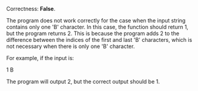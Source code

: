 Correctness: **False**.

The program does not work correctly for the case when the input string contains only one 'B' character. In this case, the function should return 1, but the program returns 2. This is because the program adds 2 to the difference between the indices of the first and last 'B' characters, which is not necessary when there is only one 'B' character.

For example, if the input is:

1
B

The program will output 2, but the correct output should be 1.